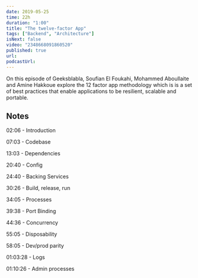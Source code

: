 ```yaml
---
date: 2019-05-25
time: 22h
duration: "1:00"
title: "The twelve-factor App"
tags: ["Backend", "Architecture"]
isNext: false
video: "2348668091860520"
published: true
url:
podcastUrl:
---
```


On this episode of Geeksblabla, Soufian El Foukahi, Mohammed Aboullaite and Amine Hakkoue explore the 12 factor app methodology which is is a set of best practices that enable applications to be resilient, scalable and portable.


## Notes

02:06 - Introduction

07:03 - Codebase

13:03 - Dependencies

20:40 - Config

24:40 - Backing Services

30:26 - Build, release, run

34:05 - Processes

39:38 - Port Binding

44:36 - Concurrency

55:05 - Disposability

58:05 - Dev/prod parity

01:03:28 - Logs

01:10:26 - Admin processes
